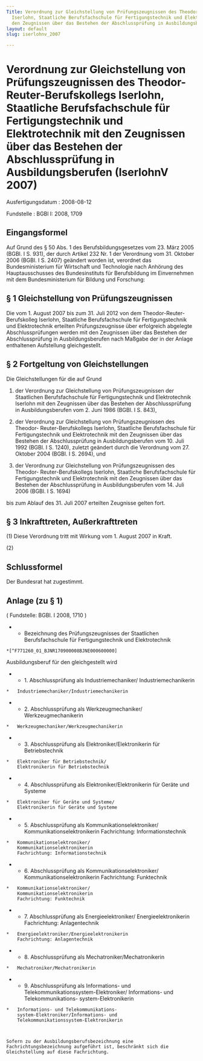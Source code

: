 ```yaml
---
Title: Verordnung zur Gleichstellung von Prüfungszeugnissen des Theodor-Reuter-Berufskollegs
  Iserlohn, Staatliche Berufsfachschule für Fertigungstechnik und Elektrotechnik mit
  den Zeugnissen über das Bestehen der Abschlussprüfung in Ausbildungsberufen
layout: default
slug: iserlohnv_2007

---
```


# Verordnung zur Gleichstellung von Prüfungszeugnissen des Theodor-Reuter-Berufskollegs Iserlohn, Staatliche Berufsfachschule für Fertigungstechnik und Elektrotechnik mit den Zeugnissen über das Bestehen der Abschlussprüfung in Ausbildungsberufen (IserlohnV 2007)

Ausfertigungsdatum
:   2008-08-12

Fundstelle
:   BGBl I: 2008, 1709


## Eingangsformel

Auf Grund des § 50 Abs. 1 des Berufsbildungsgesetzes vom 23. März 2005
(BGBl. I S. 931), der durch Artikel 232 Nr. 1 der Verordnung vom 31.
Oktober 2006 (BGBl. I S. 2407) geändert worden ist, verordnet das
Bundesministerium für Wirtschaft und Technologie nach Anhörung des
Hauptausschusses des Bundesinstituts für Berufsbildung im Einvernehmen
mit dem Bundesministerium für Bildung und Forschung:


## § 1 Gleichstellung von Prüfungszeugnissen

Die vom 1. August 2007 bis zum 31. Juli 2012 von dem Theodor-Reuter-
Berufskolleg Iserlohn, Staatliche Berufsfachschule für
Fertigungstechnik und Elektrotechnik erteilten Prüfungszeugnisse über
erfolgreich abgelegte Abschlussprüfungen werden mit den Zeugnissen
über das Bestehen der Abschlussprüfung in Ausbildungsberufen nach
Maßgabe der in der Anlage enthaltenen Aufstellung gleichgestellt.


## § 2 Fortgeltung von Gleichstellungen

Die Gleichstellungen für die auf Grund

1.  der Verordnung zur Gleichstellung von Prüfungszeugnissen der
    Staatlichen Berufsfachschule für Fertigungstechnik und Elektrotechnik
    Iserlohn mit den Zeugnissen über das Bestehen der Abschlussprüfung in
    Ausbildungsberufen vom 2. Juni 1986 (BGBl. I S. 843),


2.  der Verordnung zur Gleichstellung von Prüfungszeugnissen des Theodor-
    Reuter-Berufskollegs Iserlohn, Staatliche Berufsfachschule für
    Fertigungstechnik und Elektrotechnik mit den Zeugnissen über das
    Bestehen der Abschlussprüfung in Ausbildungsberufen vom 10. Juli 1992
    (BGBl. I S. 1240), zuletzt geändert durch die Verordnung vom 27.
    Oktober 2004 (BGBl. I S. 2694), und


3.  der Verordnung zur Gleichstellung von Prüfungszeugnissen des Theodor-
    Reuter-Berufskollegs Iserlohn, Staatliche Berufsfachschule für
    Fertigungstechnik und Elektrotechnik mit den Zeugnissen über das
    Bestehen der Abschlussprüfung in Ausbildungsberufen vom 14. Juli 2006
    (BGBl. I S. 1694)



bis zum Ablauf des 31. Juli 2007 erteilten Zeugnisse gelten fort.


## § 3 Inkrafttreten, Außerkrafttreten

(1) Diese Verordnung tritt mit Wirkung vom 1. August 2007 in Kraft.

(2)


## Schlussformel

Der Bundesrat hat zugestimmt.


## Anlage (zu § 1)

( Fundstelle: BGBl. I 2008, 1710 )

*    *   Bezeichnung des
        Prüfungszeugnisses der
        Staatlichen Berufsfachschule
        für Fertigungstechnik und Elektrotechnik

    *[^F771260_01_BJNR170900008BJNE000600000]
   Ausbildungsberuf
        für den gleichgestellt wird


*    *   1. Abschlussprüfung als Industriemechaniker/
        Industriemechanikerin

    *   Industriemechaniker/Industriemechanikerin


*    *   2. Abschlussprüfung als Werkzeugmechaniker/
        Werkzeugmechanikerin

    *   Werkzeugmechaniker/Werkzeugmechanikerin


*    *   3. Abschlussprüfung als Elektroniker/Elektronikerin
        für Betriebstechnik

    *   Elektroniker für Betriebstechnik/
        Elektronikerin für Betriebstechnik


*    *   4. Abschlussprüfung als Elektroniker/Elektronikerin
        für Geräte und Systeme

    *   Elektroniker für Geräte und Systeme/
        Elektronikerin für Geräte und Systeme


*    *   5. Abschlussprüfung als Kommunikationselektroniker/
        Kommunikationselektronikerin
        Fachrichtung: Informationstechnik

    *   Kommunikationselektroniker/
        Kommunikationselektronikerin
        Fachrichtung: Informationstechnik


*    *   6. Abschlussprüfung als Kommunikationselektroniker/
        Kommunikationselektronikerin
        Fachrichtung: Funktechnik

    *   Kommunikationselektroniker/
        Kommunikationselektronikerin
        Fachrichtung: Funktechnik


*    *   7. Abschlussprüfung als Energieelektroniker/
        Energieelektronikerin
        Fachrichtung: Anlagentechnik

    *   Energieelektroniker/Energieelektronikerin
        Fachrichtung: Anlagentechnik


*    *   8. Abschlussprüfung als Mechatroniker/Mechatronikerin

    *   Mechatroniker/Mechatronikerin


*    *   9. Abschlussprüfung als Informations- und
        Telekommunikationssystem-Elektroniker/
        Informations- und Telekommunikations-
        system-Elektronikerin

    *   Informations- und Telekommunikations-
        system-Elektroniker/Informations- und
        Telekommunikationssystem-Elektronikerin



    Sofern zu der Ausbildungsberufsbezeichnung eine
    Fachrichtungsbezeichnung aufgeführt ist, beschränkt sich die
    Gleichstellung auf diese Fachrichtung.
[^F771260_01_BJNR170900008BJNE000600000]: 
